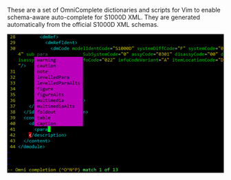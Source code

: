 These are a set of OmniComplete dictionaries and scripts for Vim to
enable schema-aware auto-complete for S1000D XML. They are generated
automatically from the official S1000D XML schemas.

![Screenshot](screenshot.png)
